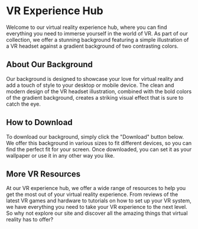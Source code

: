 <!--font:Inter-->

# VR Experience Hub

Welcome to our virtual reality experience hub, where you can find everything you need to immerse yourself in the world of VR. As part of our collection, we offer a stunning background featuring a simple illustration of a VR headset against a gradient background of two contrasting colors.

## About Our Background

Our background is designed to showcase your love for virtual reality and add a touch of style to your desktop or mobile device. The clean and modern design of the VR headset illustration, combined with the bold colors of the gradient background, creates a striking visual effect that is sure to catch the eye.

## How to Download

To download our background, simply click the "Download" button below. We offer this background in various sizes to fit different devices, so you can find the perfect fit for your screen. Once downloaded, you can set it as your wallpaper or use it in any other way you like.

## More VR Resources

At our VR experience hub, we offer a wide range of resources to help you get the most out of your virtual reality experience. From reviews of the latest VR games and hardware to tutorials on how to set up your VR system, we have everything you need to take your VR experience to the next level. So why not explore our site and discover all the amazing things that virtual reality has to offer?

<!--

Write me markdown content of website with wallpaper:

"A wallpaper with a simple illustration of a virtual reality headset, against a gradient background of two contrasting colors."

The header of the page should not be copy of the text but rather a real content of the website which is using this wallpaper.


---


# Virtual Reality Wallpapers

Decorate your desktop or mobile device with our collection of virtual reality wallpapers. Our wallpapers feature simple yet stunning illustrations of VR headsets against gradient backgrounds of contrasting colors.

## About This Wallpaper

This wallpaper showcases a simple illustration of a virtual reality headset set against a gradient background of two contrasting colors. The clean design and bold colors make it a perfect choice for anyone who loves virtual reality and wants to show off their passion on their desktop or mobile device.

## How to Download

To download this wallpaper, simply click the "Download" button below. You can then save the image to your device and set it as your wallpaper. We offer this wallpaper in a variety of sizes to fit different devices, so you can find the perfect fit for your screen.

## More Virtual Reality Wallpapers

If you love this wallpaper, be sure to check out our full collection of virtual reality wallpapers. We have a wide range of designs to choose from, so you can find the perfect wallpaper to suit your style and personality.


---


Heading should not include word "wallpaper". The website should not be about the wallpaper itself, wallpaper is just a related background, rewrite whole content.


---


# VR Experience Hub

Welcome to our virtual reality experience hub, where you can find everything you need to immerse yourself in the world of VR. As part of our collection, we offer a stunning background featuring a simple illustration of a VR headset against a gradient background of two contrasting colors.

## About Our Background

Our background is designed to showcase your love for virtual reality and add a touch of style to your desktop or mobile device. The clean and modern design of the VR headset illustration, combined with the bold colors of the gradient background, creates a striking visual effect that is sure to catch the eye.

## How to Download

To download our background, simply click the "Download" button below. We offer this background in various sizes to fit different devices, so you can find the perfect fit for your screen. Once downloaded, you can set it as your wallpaper or use it in any other way you like.

## More VR Resources

At our VR experience hub, we offer a wide range of resources to help you get the most out of your virtual reality experience. From reviews of the latest VR games and hardware to tutorials on how to set up your VR system, we have everything you need to take your VR experience to the next level. So why not explore our site and discover all the amazing things that virtual reality has to offer?


---


Write me a Google font which is best fitting for the website.

Pick from the list:
- Roboto
- Montserrat
- Playfair Display
- Poppins
- Lobster
- Open Sans
- Alegreya
- Cinzel Decorative
- Great Vibes
- Inter
- Cormorant Garamond
- Barlow Condensed
- IBM Plex Sans
- Dancing Script
- Exo 2
- Orbitron
- Raleway
- Creepster
- Cabin
- Cinzel
- Futura
- Lato


Write just the font name nothing else.


---


Inter

-->
